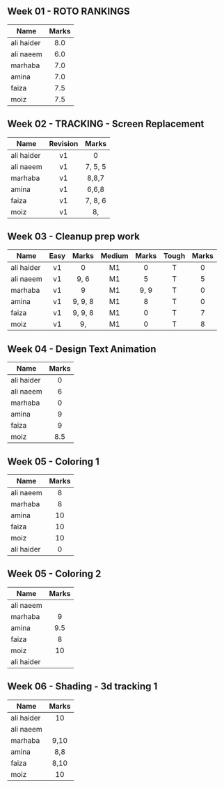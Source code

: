## Week 01 - ROTO RANKINGS
| Name   |      Marks      |
|----------|:-------------:|
| ali haider | 8.0 |
| ali naeem  | 6.0 |
| marhaba    | 7.0 |
| amina      | 7.0 |
| faiza      | 7.5 |
| moiz       | 7.5 |

## Week 02 - TRACKING - Screen Replacement

| Name   | Revision  |   Marks      |
|----------|:--:|:-------------:|
| ali haider |v1| 0|
| ali naeem  |v1| 7, 5, 5 |
| marhaba    |v1| 8,8,7 |
| amina      |v1| 6,6,8 |
| faiza      |v1| 7, 8, 6 |
| moiz       |v1| 8, |

## Week 03 - Cleanup prep work

| Name   | Easy  | Marks | Medium |  Marks | Tough |Marks |
|----------|:--:|:---:|:---:|:---:| :---:|:---:|
| ali haider |v1| 0     |M1|0|T|0|
| ali naeem  |v1| 9, 6  |M1|5|T|5|
| marhaba    |v1| 9  |M1|9, 9|T|0|
| amina      |v1| 9, 9, 8  |M1|8|T|0|
| faiza      |v1| 9, 9, 8  |M1|0|T|7|
| moiz       |v1| 9,     |M1|0|T|8|

## Week 04 - Design Text Animation

| Name   | Marks |
|----------|:--:|
| ali haider |0|
| ali naeem  |6|
| marhaba    |0|
| amina      |9|
| faiza      |9|
| moiz       |8.5|

## Week 05 - Coloring 1

| Name   | Marks |
|----------|:--:|
| ali naeem  |8|
| marhaba    |8|
| amina      |10|
| faiza      |10|
| moiz       |10|
| ali haider |0|
## Week 05 - Coloring 2
| Name   | Marks |
|----------|:--:|
| ali naeem  ||
| marhaba    |9|
| amina      |9.5|
| faiza      |8|
| moiz       |10|
| ali haider ||
## Week 06 - Shading - 3d tracking 1

| Name   | Marks |
|----------|:--:|
| ali haider |10|
| ali naeem  ||
| marhaba    |9,10|
| amina      |8,8|
| faiza      |8,10|
| moiz       |10|


